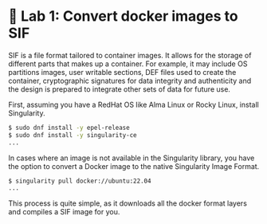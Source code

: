 # 📓 Lab 1: Convert docker images to SIF

SIF is a file format tailored to container images. It allows for the storage of
different parts that makes up a container. For example, it may include OS
partitions images, user writable sections, DEF files used to create the
container, cryptographic signatures for data integrity and authenticity and the
design is prepared to integrate other sets of data for future use.

First, assuming you have a RedHat OS like Alma Linux or Rocky Linux, install
Singularity.

```bash
$ sudo dnf install -y epel-release
$ sudo dnf install -y singularity-ce
...
```

In cases where an image is not available in the Singularity library, you have
the option to convert a Docker image to the native Singularity Image Format.

```bash
$ singularity pull docker://ubuntu:22.04
...
```

This process is quite simple, as it downloads all the docker format layers and
compiles a SIF image for you.
